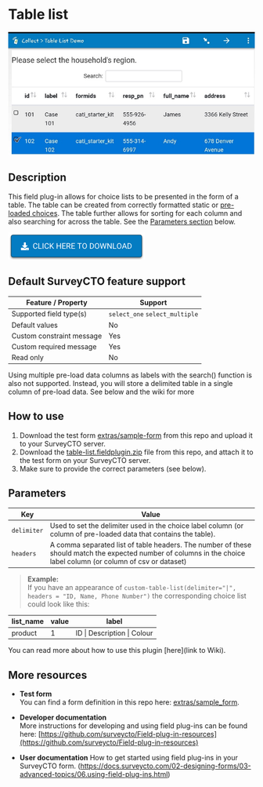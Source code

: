 # Table list

![table-list field plug-in](extras/table-list.jpg)

## Description

This field plug-in allows for choice lists to be presented in the form of a table. The table can be created from correctly formatted static or [pre-loaded choices](https://docs.surveycto.com/02-designing-forms/04-sample-forms/12.search-and-select.html). The table further allows for sorting for each column and also searching for across the table.   See the [Parameters section](#parameters) below.

[![Download now](extras/download-button.png)](https://github.com/surveycto/table-list/raw/master/table-list.fieldplugin.zip)

## Default SurveyCTO feature support

| Feature / Property | Support |
| --- | --- |
| Supported field type(s) | `select_one` `select_multiple`|
| Default values | No |
| Custom constraint message | Yes |
| Custom required message | Yes |
| Read only | No |

Using multiple pre-load data columns as labels with the search() function is also not supported. Instead, you will store a delimited table in a single column of pre-load data. See below and the wiki for more

## How to use

1. Download the test form [extras/sample-form](https://github.com/surveycto/get-ip-address/raw/master/extras/sample_form/get_ip_address_sample.xlsx) from this repo and upload it to your SurveyCTO server.
1. Download the [table-list.fieldplugin.zip](https://github.com/surveycto/table-list/raw/master/table-list.fieldplugin.zip) file from this repo, and attach it to the test form on your SurveyCTO server.
1. Make sure to provide the correct parameters (see below).

## Parameters

| **Key** | **Value** |
| --- | --- |
| `delimiter` | Used to set the delimiter used in the choice label column (or column of pre-loaded data that contains the table). |
| `headers` | A comma separated list of table headers. The number of these should match the expected number of columns in the choice label column (or column of csv or dataset) |

> **Example:**  
> If you have an appearance of `custom-table-list(delimiter="|", headers = "ID, Name, Phone Number")`
> the corresponding choice list could look like this:

| **list_name**| **value** | **label** |
| --- | ---| --- |
|product|1|ID &#124; Description &#124; Colour|

You can read more about how to use this plugin [here](link to Wiki).

## More resources

* **Test form**  
You can find a form definition in this repo here: [extras/sample_form](https://github.com/surveycto/get_ip_address/tree/master/extras/sample_form).

* **Developer documentation**  
More instructions for developing and using field plug-ins can be found here: [https://github.com/surveycto/Field-plug-in-resources](https://github.com/surveycto/Field-plug-in-resources)

* **User documentation**
How to get started using field plug-ins in your SurveyCTO form.
(https://docs.surveycto.com/02-designing-forms/03-advanced-topics/06.using-field-plug-ins.html)
